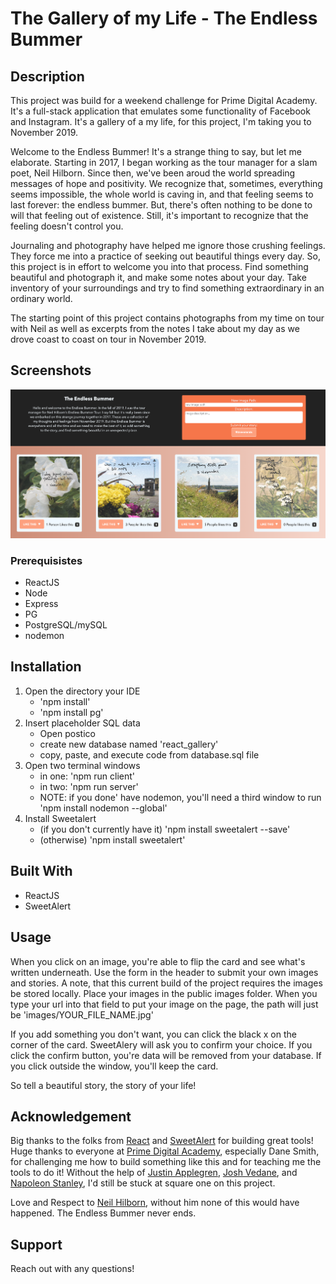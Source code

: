 # The Gallery of my Life - The Endless Bummer

## Description
This project was build for a weekend challenge for Prime Digital Academy. It's a full-stack application that emulates some functionality of Facebook and Instagram. It's a gallery of a my life, for this project, I'm taking you to November 2019.

Welcome to the Endless Bummer! It's a strange thing to say, but let me elaborate. Starting in 2017, I began working as the tour manager for a slam poet, Neil Hilborn. Since then, we've been aroud the world spreading messages of hope and positivity. We recognize that, sometimes, everything seems impossible, the whole world is caving in, and that feeling seems to last forever: the endless bummer. But, there's often nothing to be done to will that feeling out of existence. Still, it's important to recognize that the feeling doesn't control you.

Journaling and photography have helped me ignore those crushing feelings. They force me into a practice of seeking out beautiful things every day. So, this project is in effort to welcome you into that process. Find something beautiful and photograph it, and make some notes about your day. Take inventory of your surroundings and try to find something extraordinary in an ordinary world.

The starting point of this project contains photographs from my time on tour with Neil as well as excerpts from the notes I take about my day as we drove coast to coast on tour in November 2019.

## Screenshots
![Project screenshot](/bummer.png)

### Prerequisistes
* ReactJS
* Node
* Express
* PG
* PostgreSQL/mySQL
* nodemon

## Installation
1. Open the directory your IDE
    * 'npm install'
    * 'npm install pg'
2. Insert placeholder SQL data
    * Open postico
    * create new database named 'react_gallery'
    * copy, paste, and execute code from database.sql file
3. Open two terminal windows
    * in one: 'npm run client'
    * in two: 'npm run server'
    * NOTE: if you done' have nodemon, you'll need a third window to run 'npm install nodemon --global'
4. Install Sweetalert
    * (if you don't currently have it) 'npm install sweetalert --save'
    * (otherwise) 'npm install sweetalert'

## Built With
* ReactJS
* SweetAlert

## Usage

When you click on an image, you're able to flip the card and see what's written underneath. Use the form in the header to submit your own images and stories. A note, that this current build of the project requires the images be stored locally. Place your images in the public images folder. When you type your url into that field to put your image on the page, the path will just be 'images/YOUR_FILE_NAME.jpg'

If you add something you don't want, you can click the black x on the corner of the card. SweetAlery will ask you to confirm your choice. If you click the confirm button, you're data will be removed from your database. If you click outside the window, you'll keep the card.

So tell a beautiful story, the story of your life!

## Acknowledgement
Big thanks to the folks from [React](https://reactjs.org/) and [SweetAlert](https://sweetalert.js.org/) for building great tools! Huge thanks to everyone at [Prime Digital Academy](primeacademy.io), especially Dane Smith, for challenging me how to build something like this and for teaching me the tools to do it! Without the help of [Justin Applegren](http://github.com/jappelgren/), [Josh Vedane](https://github.com/Joshua-Vedane), and [Napoleon Stanley](https://github.com/napoleonstanley316), I'd still be stuck at square one on this project.

Love and Respect to [Neil Hilborn](https://buttonpoetry.com/neilhilborn/), without him none of this would have happened. The Endless Bummer never ends.

## Support

Reach out with any questions!
